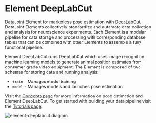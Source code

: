 # Element DeepLabCut
<!-- Info from previous element README -->

DataJoint Element for markerless pose estimation with
[DeepLabCut](https://www.deeplabcut.org/).  DataJoint Elements collectively standardize
and automate data collection and analysis for neuroscience experiments.  Each Element is
a modular pipeline for data storage and processing with corresponding database
tables that can be combined with other Elements to assemble a fully functional pipeline.

Element DeepLabCut runs DeepLabCut which uses image recognition machine learning models
to generate animal position estimates from consumer grade video equipment.  The Element
is composed of two schemas for storing data and running analysis:
- `train` - Manages model training
- `model` - Manages models and launches pose
estimation

Visit the [Concepts page](./concepts.md) for more information on 
pose estimation and Element DeepLabCut.  To get started with building your data pipeline visit the [Tutorials page](./tutorials.md).

<!-- TODO: simplified diagram -->
![element-deeplabcut diagram](https://raw.githubusercontent.com/datajoint/element-deeplabcut/main/images/diagram_dlc.svg)